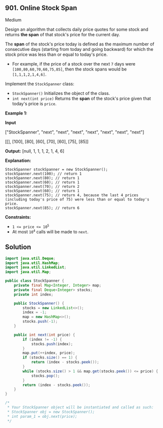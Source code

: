 ## 901\. Online Stock Span

Medium

Design an algorithm that collects daily price quotes for some stock and returns **the span** of that stock's price for the current day.

The **span** of the stock's price today is defined as the maximum number of consecutive days (starting from today and going backward) for which the stock price was less than or equal to today's price.

*   For example, if the price of a stock over the next `7` days were `[100,80,60,70,60,75,85]`, then the stock spans would be `[1,1,1,2,1,4,6]`.

Implement the `StockSpanner` class:

*   `StockSpanner()` Initializes the object of the class.
*   `int next(int price)` Returns the **span** of the stock's price given that today's price is `price`.

**Example 1:**

**Input** 

["StockSpanner", "next", "next", "next", "next", "next", "next", "next"] 

[[], [100], [80], [60], [70], [60], [75], [85]]

**Output:** [null, 1, 1, 1, 2, 1, 4, 6]

**Explanation:** 

    StockSpanner stockSpanner = new StockSpanner(); 
    stockSpanner.next(100); // return 1 
    stockSpanner.next(80); // return 1 
    stockSpanner.next(60); // return 1 
    stockSpanner.next(70); // return 2 
    stockSpanner.next(60); // return 1 
    stockSpanner.next(75); // return 4, because the last 4 prices (including today's price of 75) were less than or equal to today's price. 
    stockSpanner.next(85); // return 6

**Constraints:**

*   <code>1 <= price <= 10<sup>5</sup></code>
*   At most <code>10<sup>4</sup></code> calls will be made to `next`.

## Solution

```java
import java.util.Deque;
import java.util.HashMap;
import java.util.LinkedList;
import java.util.Map;

public class StockSpanner {
    private final Map<Integer, Integer> map;
    private final Deque<Integer> stocks;
    private int index;

    public StockSpanner() {
        stocks = new LinkedList<>();
        index = -1;
        map = new HashMap<>();
        stocks.push(-1);
    }

    public int next(int price) {
        if (index != -1) {
            stocks.push(index);
        }
        map.put(++index, price);
        if (stocks.size() == 1) {
            return (index - stocks.peek());
        }
        while (stocks.size() > 1 && map.get(stocks.peek()) <= price) {
            stocks.pop();
        }
        return (index - stocks.peek());
    }
}

/*
 * Your StockSpanner object will be instantiated and called as such:
 * StockSpanner obj = new StockSpanner();
 * int param_1 = obj.next(price);
 */
```
